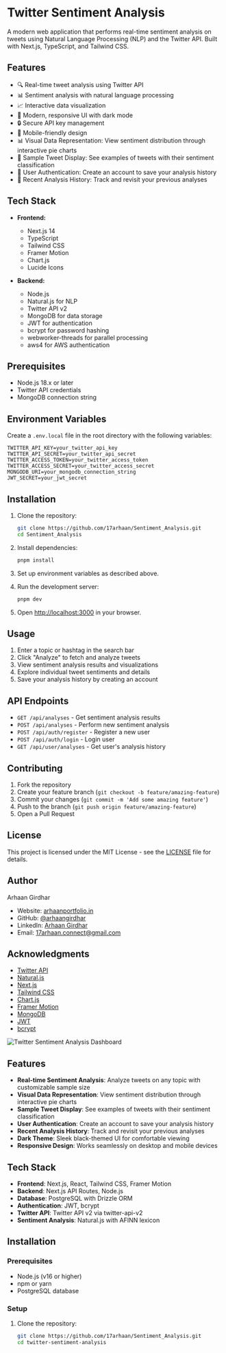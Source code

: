 # Twitter Sentiment Analysis

A modern web application that performs real-time sentiment analysis on tweets using Natural Language Processing (NLP) and the Twitter API. Built with Next.js, TypeScript, and Tailwind CSS.

## Features

- 🔍 Real-time tweet analysis using Twitter API
- 📊 Sentiment analysis with natural language processing
- 📈 Interactive data visualization
- 🎨 Modern, responsive UI with dark mode
- 🔒 Secure API key management
- 📱 Mobile-friendly design
- 📊 Visual Data Representation: View sentiment distribution through interactive pie charts
- 💬 Sample Tweet Display: See examples of tweets with their sentiment classification
- 🔐 User Authentication: Create an account to save your analysis history
- 📜 Recent Analysis History: Track and revisit your previous analyses

## Tech Stack

- **Frontend:**
  - Next.js 14
  - TypeScript
  - Tailwind CSS
  - Framer Motion
  - Chart.js
  - Lucide Icons

- **Backend:**
  - Node.js
  - Natural.js for NLP
  - Twitter API v2
  - MongoDB for data storage
  - JWT for authentication
  - bcrypt for password hashing
  - webworker-threads for parallel processing
  - aws4 for AWS authentication

## Prerequisites

- Node.js 18.x or later
- Twitter API credentials
- MongoDB connection string

## Environment Variables

Create a `.env.local` file in the root directory with the following variables:

```env
TWITTER_API_KEY=your_twitter_api_key
TWITTER_API_SECRET=your_twitter_api_secret
TWITTER_ACCESS_TOKEN=your_twitter_access_token
TWITTER_ACCESS_SECRET=your_twitter_access_secret
MONGODB_URI=your_mongodb_connection_string
JWT_SECRET=your_jwt_secret
```

## Installation

1. Clone the repository:
   ```bash
   git clone https://github.com/17arhaan/Sentiment_Analysis.git
   cd Sentiment_Analysis
   ```

2. Install dependencies:
   ```bash
   pnpm install
   ```

3. Set up environment variables as described above.

4. Run the development server:
   ```bash
   pnpm dev
   ```

5. Open [http://localhost:3000](http://localhost:3000) in your browser.

## Usage

1. Enter a topic or hashtag in the search bar
2. Click "Analyze" to fetch and analyze tweets
3. View sentiment analysis results and visualizations
4. Explore individual tweet sentiments and details
5. Save your analysis history by creating an account

## API Endpoints

- `GET /api/analyses` - Get sentiment analysis results
- `POST /api/analyses` - Perform new sentiment analysis
- `POST /api/auth/register` - Register a new user
- `POST /api/auth/login` - Login user
- `GET /api/user/analyses` - Get user's analysis history

## Contributing

1. Fork the repository
2. Create your feature branch (`git checkout -b feature/amazing-feature`)
3. Commit your changes (`git commit -m 'Add some amazing feature'`)
4. Push to the branch (`git push origin feature/amazing-feature`)
5. Open a Pull Request

## License

This project is licensed under the MIT License - see the [LICENSE](LICENSE) file for details.

## Author

Arhaan Girdhar
- Website: [arhaanportfolio.in](https://www.arhaanportfolio.in)
- GitHub: [@arhaangirdhar](https://github.com/17arhaan)
- LinkedIn: [Arhaan Girdhar](https://linkedin.com/in/arhaan17)
- Email: 17arhaan.connect@gmail.com

## Acknowledgments

- [Twitter API](https://developer.twitter.com/en/docs/twitter-api)
- [Natural.js](https://github.com/NaturalNode/natural)
- [Next.js](https://nextjs.org/)
- [Tailwind CSS](https://tailwindcss.com/)
- [Chart.js](https://www.chartjs.org/)
- [Framer Motion](https://www.framer.com/motion/)
- [MongoDB](https://www.mongodb.com/)
- [JWT](https://jwt.io/)
- [bcrypt](https://github.com/dcodeIO/bcrypt.js/)

![Twitter Sentiment Analysis Dashboard](https://placeholder.svg?height=400&width=800)

## Features

- **Real-time Sentiment Analysis**: Analyze tweets on any topic with customizable sample size
- **Visual Data Representation**: View sentiment distribution through interactive pie charts
- **Sample Tweet Display**: See examples of tweets with their sentiment classification
- **User Authentication**: Create an account to save your analysis history
- **Recent Analysis History**: Track and revisit your previous analyses
- **Dark Theme**: Sleek black-themed UI for comfortable viewing
- **Responsive Design**: Works seamlessly on desktop and mobile devices

## Tech Stack

- **Frontend**: Next.js, React, Tailwind CSS, Framer Motion
- **Backend**: Next.js API Routes, Node.js
- **Database**: PostgreSQL with Drizzle ORM
- **Authentication**: JWT, bcrypt
- **Twitter API**: Twitter API v2 via twitter-api-v2
- **Sentiment Analysis**: Natural.js with AFINN lexicon

## Installation

### Prerequisites

- Node.js (v16 or higher)
- npm or yarn
- PostgreSQL database

### Setup

1. Clone the repository:
   ```bash
   git clone https://github.com/17arhaan/Sentiment_Analysis.git
   cd twitter-sentiment-analysis


